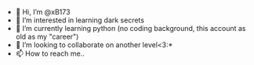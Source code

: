 - 👋 Hi, I’m @xB173
- 👀 I’m interested in learning dark secrets
- 🌱 I’m currently learning python (no coding background, this account as old as my "career")
- 💞️ I’m looking to collaborate on another level<3:*
- 📫 How to reach me.. 

<!---
xB173/xB173 is a ✨ special ✨ repository because its `README.md` (this file) appears on your GitHub profile.
You can click the Preview link to take a look at your changes.
--->
